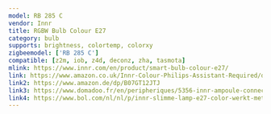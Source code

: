 ```yaml
---
model: RB 285 C
vendor: Innr
title: RGBW Bulb Colour E27
category: bulb
supports: brightness, colortemp, colorxy
zigbeemodel: ['RB 285 C']
compatible: [z2m, iob, z4d, deconz, zha, tasmota]
mlink: https://www.innr.com/en/product/smart-bulb-colour-e27/
link: https://www.amazon.co.uk/Innr-Colour-Philips-Assistant-Required/dp/B07GT1LWDH
link2: https://www.amazon.de/dp/B07GT12JTJ
link3: https://www.domadoo.fr/en/peripheriques/5356-innr-ampoule-connectee-type-e27-zigbee-30-pack-de-2-ampoules-multicolor-rgbw-blanc-reglable-2200k-a-6500k-8718781552213.html
link4: https://www.bol.com/nl/nl/p/innr-slimme-lamp-e27-color-werkt-met-philips-hue-16-miljoen-kleuren-en-alle-wittinten-zigbee-smart-led-dimbaar-en-tunable/9200000098946101/
---
```

